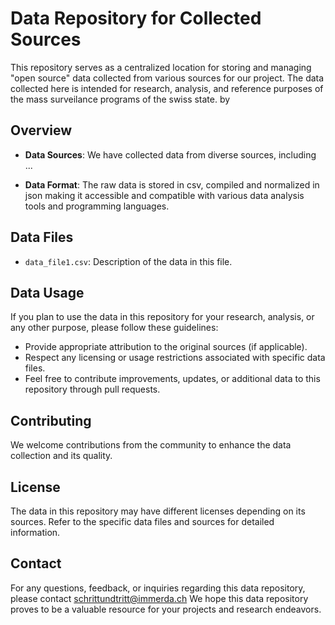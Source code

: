 # Data Repository for Collected Sources

This repository serves as a centralized location for storing and managing "open source" data collected from various sources for our project. The data collected here is intended for research, analysis, and reference purposes of the mass surveilance programs of the swiss state.
by
## Overview

- **Data Sources**: We have collected data from diverse sources, including ...

- **Data Format**: The raw data is stored in csv, compiled and normalized in json making it accessible and compatible with various data analysis tools and programming languages.

## Data Files

- `data_file1.csv`: Description of the data in this file.

## Data Usage

If you plan to use the data in this repository for your research, analysis, or any other purpose, please follow these guidelines:

- Provide appropriate attribution to the original sources (if applicable).
- Respect any licensing or usage restrictions associated with specific data files.
- Feel free to contribute improvements, updates, or additional data to this repository through pull requests.

## Contributing

We welcome contributions from the community to enhance the data collection and its quality.

## License

The data in this repository may have different licenses depending on its sources. Refer to the specific data files and sources for detailed information.

## Contact

For any questions, feedback, or inquiries regarding this data repository, please contact schrittundtritt@immerda.ch
We hope this data repository proves to be a valuable resource for your projects and research endeavors.
